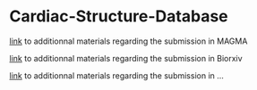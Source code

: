 # Cardiac-Structure-Database

[link](Article-1/) to additionnal materials regarding the submission in MAGMA

[link](Article-2/) to additionnal materials regarding the submission in Biorxiv

[link](Article-3/) to additionnal materials regarding the submission in ...
